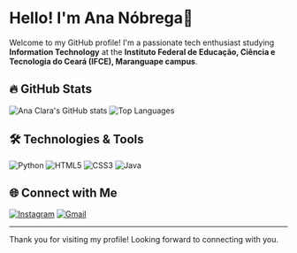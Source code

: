 # Hello! I'm  Ana Nóbrega🌟
Welcome to my GitHub profile! I'm a passionate tech enthusiast studying **Information Technology** at the **Instituto Federal de Educação, Ciência e Tecnologia do Ceará (IFCE), Maranguape campus**.


## 🔥 GitHub Stats
![Ana Clara's GitHub stats](https://github-readme-stats.vercel.app/api?username=ananobrega75&show_icons=true&theme=radical)
![Top Languages](https://github-readme-stats.vercel.app/api/top-langs/?username=ananobrega75&layout=compact&theme=radical)

## 🛠️ Technologies & Tools
![Python](https://img.icons8.com/color/48/000000/python.png)
![HTML5](https://img.icons8.com/color/48/000000/html-5.png)
![CSS3](https://img.icons8.com/color/48/000000/css3.png)
![Java](https://img.icons8.com/color/48/000000/java-coffee-cup-logo--v1.png)

## 🌐 Connect with Me
[![Instagram](https://img.icons8.com/fluency/48/000000/instagram-new.png)](https://instagram.com/maxsksr)
[![Gmail](https://img.icons8.com/fluency/48/000000/gmail.png)](mailto:ana.nobrega09@aluno.ifce.edu.br)

---

Thank you for visiting my profile! Looking forward to connecting with you.
